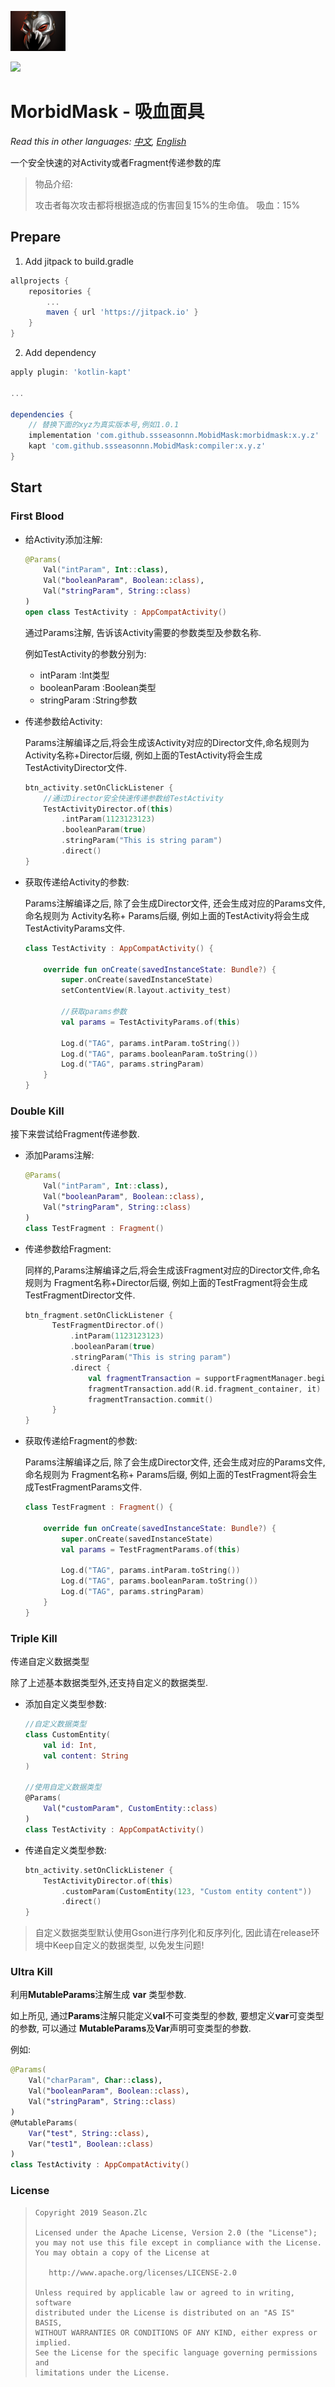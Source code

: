 ![](MorbidMask.png)

[![](https://jitpack.io/v/ssseasonnn/MobidMask.svg)](https://jitpack.io/#ssseasonnn/MobidMask)

# MorbidMask - 吸血面具

*Read this in other languages: [中文](README.zh.md), [English](README.md)*

一个安全快速的对Activity或者Fragment传递参数的库

> 物品介绍:
>
> 攻击者每次攻击都将根据造成的伤害回复15%的生命值。
>  吸血：15%
>
>

## Prepare

1. Add jitpack to build.gradle
```gradle
allprojects {
    repositories {
        ...
        maven { url 'https://jitpack.io' }
    }
}
```

2. Add dependency

```gradle
apply plugin: 'kotlin-kapt'

...

dependencies {
    // 替换下面的xyz为真实版本号,例如1.0.1
	implementation 'com.github.ssseasonnn.MobidMask:morbidmask:x.y.z'
    kapt 'com.github.ssseasonnn.MobidMask:compiler:x.y.z'
}
```

## Start


### First Blood

- 给Activity添加注解:

    ```kotlin
    @Params(
        Val("intParam", Int::class),
        Val("booleanParam", Boolean::class),
        Val("stringParam", String::class)
    )
    open class TestActivity : AppCompatActivity() 
    ```  
    
    通过Params注解, 告诉该Activity需要的参数类型及参数名称.
    
    例如TestActivity的参数分别为:
    - intParam :Int类型 
    - booleanParam :Boolean类型 
    - stringParam :String参数
    
- 传递参数给Activity:

    Params注解编译之后,将会生成该Activity对应的Director文件,命名规则为 Activity名称+Director后缀,
    例如上面的TestActivity将会生成TestActivityDirector文件.
    
    ```kotlin
    btn_activity.setOnClickListener {
        //通过Director安全快速传递参数给TestActivity
        TestActivityDirector.of(this)
            .intParam(1123123123)
            .booleanParam(true)
            .stringParam("This is string param")
            .direct()
    }
    ```
    
- 获取传递给Activity的参数:

    Params注解编译之后, 除了会生成Director文件, 还会生成对应的Params文件, 命名规则为 Activity名称+ Params后缀,
    例如上面的TestActivity将会生成TestActivityParams文件. 
    
    ```kotlin
    class TestActivity : AppCompatActivity() {
    
        override fun onCreate(savedInstanceState: Bundle?) {
            super.onCreate(savedInstanceState)
            setContentView(R.layout.activity_test)
    
            //获取params参数
            val params = TestActivityParams.of(this)
          
            Log.d("TAG", params.intParam.toString())
            Log.d("TAG", params.booleanParam.toString())
            Log.d("TAG", params.stringParam)
        }
    }
    ```
    
### Double Kill 

接下来尝试给Fragment传递参数.

- 添加Params注解:

    ```kotlin
    @Params(
        Val("intParam", Int::class),
        Val("booleanParam", Boolean::class),
        Val("stringParam", String::class)
    )
    class TestFragment : Fragment()
    ```
    
- 传递参数给Fragment:

    同样的,Params注解编译之后,将会生成该Fragment对应的Director文件,命名规则为 Fragment名称+Director后缀,
    例如上面的TestFragment将会生成TestFragmentDirector文件.
    
    ```kotlin
    btn_fragment.setOnClickListener {
          TestFragmentDirector.of()
              .intParam(1123123123)
              .booleanParam(true)
              .stringParam("This is string param")
              .direct {
                  val fragmentTransaction = supportFragmentManager.beginTransaction()
                  fragmentTransaction.add(R.id.fragment_container, it)
                  fragmentTransaction.commit()
          }
    }
    ```
    
- 获取传递给Fragment的参数:

    Params注解编译之后, 除了会生成Director文件, 还会生成对应的Params文件, 命名规则为 Fragment名称+ Params后缀,
    例如上面的TestFragment将会生成TestFragmentParams文件. 
    
    ```kotlin
    class TestFragment : Fragment() {
  
        override fun onCreate(savedInstanceState: Bundle?) {
            super.onCreate(savedInstanceState)
            val params = TestFragmentParams.of(this)
          
            Log.d("TAG", params.intParam.toString())
            Log.d("TAG", params.booleanParam.toString())
            Log.d("TAG", params.stringParam)
        }
    }
    ```

### Triple Kill

传递自定义数据类型

除了上述基本数据类型外,还支持自定义的数据类型. 

- 添加自定义类型参数:

    ```kotlin
    //自定义数据类型    
    class CustomEntity(
        val id: Int,
        val content: String
    )
  
    //使用自定义数据类型  
    @Params(
        Val("customParam", CustomEntity::class)
    )
    class TestActivity : AppCompatActivity() 
    ```

- 传递自定义类型参数:

    ```kotlin
    btn_activity.setOnClickListener {
        TestActivityDirector.of(this)
            .customParam(CustomEntity(123, "Custom entity content"))
            .direct()
    }
    ```

> 自定义数据类型默认使用Gson进行序列化和反序列化, 因此请在release环境中Keep自定义的数据类型, 以免发生问题!


### Ultra Kill

利用**MutableParams**注解生成 **var** 类型参数.

如上所见, 通过**Params**注解只能定义**val**不可变类型的参数, 要想定义**var**可变类型的参数, 可以通过
**MutableParams**及**Var**声明可变类型的参数.

例如:

```kotlin
@Params(
    Val("charParam", Char::class),
    Val("booleanParam", Boolean::class),
    Val("stringParam", String::class)
)
@MutableParams(
    Var("test", String::class),
    Var("test1", Boolean::class)
)
class TestActivity : AppCompatActivity() 
```


### License

> ```
> Copyright 2019 Season.Zlc
>
> Licensed under the Apache License, Version 2.0 (the "License");
> you may not use this file except in compliance with the License.
> You may obtain a copy of the License at
>
>    http://www.apache.org/licenses/LICENSE-2.0
>
> Unless required by applicable law or agreed to in writing, software
> distributed under the License is distributed on an "AS IS" BASIS,
> WITHOUT WARRANTIES OR CONDITIONS OF ANY KIND, either express or implied.
> See the License for the specific language governing permissions and
> limitations under the License.
> ```
